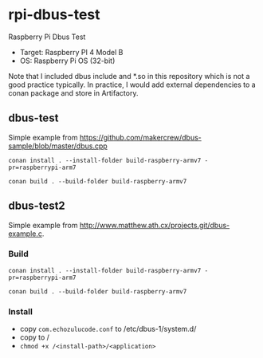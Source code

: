 # rpi-dbus-test
Raspberry Pi Dbus Test
- Target: Raspberry PI 4 Model B
- OS: Raspberry Pi OS (32-bit)

Note that I included dbus include and *.so in this repository which is not a good practice typically.
In practice, I would add external dependencies to a conan package and store in Artifactory.

## dbus-test
Simple example from https://github.com/makercrew/dbus-sample/blob/master/dbus.cpp

`conan install . --install-folder build-raspberry-armv7 -pr=raspberrypi-arm7`

`conan build . --build-folder build-raspberry-armv7`

## dbus-test2
Simple example from http://www.matthew.ath.cx/projects.git/dbus-example.c.

### Build
`conan install . --install-folder build-raspberry-armv7 -pr=raspberrypi-arm7`

`conan build . --build-folder build-raspberry-armv7`

### Install
- copy `com.echozulucode.conf` to /etc/dbus-1/system.d/
- copy <application> to /<install-path>
- `chmod +x /<install-path>/<application>`

